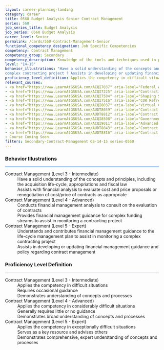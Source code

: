 ```yaml
---
layout: career-planning-landing
category: career
title: 0560 Budget Analysis Senior Contract Management
series: 560
job_series_title: Budget Analysis
job_series: 0560 Budget Analysis
career_level: Senior
permalink: /cards/560-Contract-Management-Senior
functional_competency_designation: Job Specific Competencies
competency: Contract Management
competency_group: Secondary
competency_description: Knowledge of the tools and techniques used to propose, plan, initiate, and manage contracts and other Federal funding instruments and the associated deliverables, deadlines, and contract terms and conditions.
level: "14-15"
behavior_illustrations: "Have a solid understanding of the concepts and principles, including the acquisition life-cycle, appropriations and fiscal law ? Assists with financial analysis to evaluate cost and price proposals or renegotiation of cost/price of contracts as appropriate  ? Conducts financial management analysis to consult on the evaluation of contracts ? Provides financial management guidance for complex funding streams to assist in monitoring a contracting project ? Understands and contributes financial management guidance to the life-cycle management plan to assist in monitoring a
complex contracting project ? Assists in developing or updating financial management guidance and policy regarding contract management"
proficiency_level_definition: Applies the competency in difficult situations ? Requires occasional guidance ? Demonstrates understanding of concepts and processes ? Applies the competency in considerably difficult situations ? Generally requires little or no guidance ? Demonstrates broad understanding of concepts and processes ? Applies the competency in exceptionally difficult situations ? Serves as a key resource and advises others ? Demonstrates comprehensive, expert understanding of concepts and processes
relevant_courses: 
- <a href="https://www.LearnAtGSUSA.com/ACQI7037" aria-label="Federal Appropriations Law for Acquisition Professionals (ACQI7030), GSU - https://www.LearnAtGSUSA.com/ACQI7037">Federal Appropriations Law for Acquisition Professionals (ACQI7030), GSU</a>
- <a href="https://www.LearnAtGSUSA.com/ACQI7225" aria-label="Contracting Officer's Representative Course (ACQI7222), GSU - https://www.LearnAtGSUSA.com/ACQI7225">Contracting Officer's Representative Course (ACQI7222), GSU</a>
- <a href="https://www.LearnAtGSUSA.com/ACQI7504" aria-label="Shaping Smart Business Arrangements (ACQI7501), GSU - https://www.LearnAtGSUSA.com/ACQI7504">Shaping Smart Business Arrangements (ACQI7501), GSU</a>
- <a href="https://www.LearnAtGSUSA.com/ACQI7516" aria-label="COR Refresher (ACQI7513), GSU - https://www.LearnAtGSUSA.com/ACQI7516">COR Refresher (ACQI7513), GSU</a>
- <a href="https://www.LearnAtGSUSA.com/ACQI8037" aria-label="Virtual Contract Management (ACQI8030), GSU - https://www.LearnAtGSUSA.com/ACQI8037">Virtual Contract Management (ACQI8030), GSU</a>
- <a href="https://www.LearnAtGSUSA.com/AUDT8039" aria-label="Contract and Procurement Fraud (AUDT8036), GSU - https://www.LearnAtGSUSA.com/AUDT8039">Contract and Procurement Fraud (AUDT8036), GSU</a>
- <a href="https://www.LearnAtGSUSA.com/AUDT8812" aria-label="Contract Auditing (AUDT8801), GSU - https://www.LearnAtGSUSA.com/AUDT8812">Contract Auditing (AUDT8801), GSU</a>
- <a href="https://www.LearnAtGSUSA.com/ACQI8508" aria-label="Government Contract Law (ACQI8505), GSU - https://www.LearnAtGSUSA.com/ACQI8508">Government Contract Law (ACQI8505), GSU</a>
- <a href="https://www.LearnAtGSUSA.com/ACQI9011" aria-label="Advanced COR Workshop (ACQI9008), GSU - https://www.LearnAtGSUSA.com/ACQI9011">Advanced COR Workshop (ACQI9008), GSU</a>
- <a href="https://www.LearnAtGSUSA.com/AUDT8043" aria-label="Contract and Procurement Fraud (AUDT8036), GSU - https://www.LearnAtGSUSA.com/AUDT8043">Contract and Procurement Fraud (AUDT8036), GSU</a>
- <a href="https://www.LearnAtGSUSA.com/AUDT8816" aria-label="Contract Auditing (AUDT8801), GSU - https://www.LearnAtGSUSA.com/AUDT8816">Contract Auditing (AUDT8801), GSU</a>
- Course Coming Soon
filters: Secondary-Contract-Management GS-14-15 series-0560
---
```


<div class="desktop:grid-col-6 margin-y-3">
  <div class="border-top-2 bg-white padding-3 shadow-5 height-full members-hover border-1px button-border border-top-blue radius-lg card-text-color">
    <h3>Behavior Illustrations</h3>
    <hr style="background-color: #1b74e0 !important;"/>
    <dl class="text-base card-content-color"><dt>Contract Management (Level 3 - Intermediate)</dt><dd>Have a solid understanding of the concepts and principles, including the acquisition life-cycle, appropriations and fiscal law </dd><dd> Assists with financial analysis to evaluate cost and price proposals or renegotiation of cost/price of contracts as appropriate </dd><dt>Contract Management (Level 4 - Advanced)</dt><dd>Conducts financial management analysis to consult on the evaluation of contracts </dd><dd> Provides financial management guidance for complex funding streams to assist in monitoring a contracting project</dd><dt>Contract Management (Level 5 - Expert)</dt><dd>Understands and contributes financial management guidance to the life-cycle management plan to assist in monitoring a
complex contracting project </dd><dd> Assists in developing or updating financial management guidance and policy regarding contract management</dd></dl>
  </div>
</div>
<div class="desktop:grid-col-6 margin-y-3">
  <div class="border-top-2 bg-white padding-3 shadow-5 height-full members-hover border-1px button-border border-top-blue radius-lg card-text-color">
    <h3>Proficiency Level Definition</h3>
     <hr style="background-color: #1b74e0 !important;"/>
    <dl class="text-base card-content-color"><dt>Contract Management (Level 3 - Intermediate)</dt><dd>Applies the competency in difficult situations </dd><dd> Requires occasional guidance </dd><dd> Demonstrates understanding of concepts and processes</dd><dt>Contract Management (Level 4 - Advanced)</dt><dd>Applies the competency in considerably difficult situations </dd><dd> Generally requires little or no guidance </dd><dd> Demonstrates broad understanding of concepts and processes</dd><dt>Contract Management (Level 5 - Expert)</dt><dd>Applies the competency in exceptionally difficult situations </dd><dd> Serves as a key resource and advises others </dd><dd> Demonstrates comprehensive, expert understanding of concepts and processes</dd></dl>
  </div>
</div>